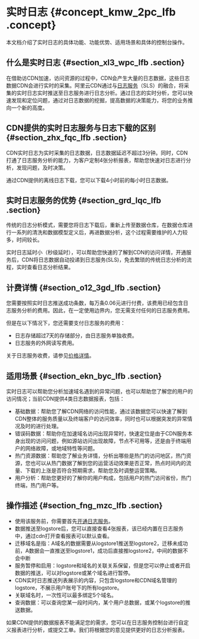 # 实时日志 {#concept_kmw_2pc_lfb .concept}

本文档介绍了实时日志的具体功能、功能优势、适用场景和具体的控制台操作。

## 什么是实时日志 {#section_xl3_wpc_lfb .section}

在借助访CDN加速，访问资源的过程中，CDN会产生大量的日志数据，这些日志数据CDN会进行实时的采集。阿里云CDN通过与[日志服务](../../../../cn.zh-CN/产品简介/什么是日志服务.md#)（SLS）的融合，将采集的实时日志实时推送至日志服务进行日志分析。通过日志的实时分析，您可以快速发现和定位问题，通过对日志数据的挖掘，提高数据的决策能力，将您的业务推向一个新的高度。

## CDN提供的实时日志服务与日志下载的区别 {#section_zhx_fqc_lfb .section}

CDN实时日志为实时采集的日志数据，日志数据延迟不超过3分钟。同时，CDN打通了日志服务分析的能力，为客户定制4张分析报表，帮助您快速对日志进行分析，发现问题，及时决策。

通过CDN提供的离线日志下载，您可以下载4小时前的每小时日志数据。

## 实时日志服务的优势 {#section_grd_lqc_lfb .section}

传统的日志分析模式，需要您将日志下载后，重新上传至数据仓库，在数据仓库进行一系列的清洗和数据模型定义后，再进数据分析，这个过程需要维护的人力较多，时间较长。

实时日志延时小（秒级延时），可以帮助您快速的了解到CDN的访问详情，开通服务后，CDN将日志数据自动投递到日志服务\(SLS\)，免去繁琐的传统日志分析的流程，实时查看日志分析结果。

## 计费详情 {#section_o12_3gd_lfb .section}

您需要按照实时日志推送成功条数，每万条0.06元进行付费，该费用已经包含日志服务分析的费用。因此，在一定使用边界内，您无需支付任何的日志服务费用。

但是在以下情况下，您还需要支付日志服务的费用：

-   日志存储超过7天的存储部分，由日志服务单独收费。
-   日志服务的外网读写费用。

关于日志服务收费，请参见[价格详情](../../../../cn.zh-CN/产品定价/计费方式.md#)。

## 适用场景 {#section_ekn_byc_lfb .section}

实时日志可以帮助您分析加速域名遇到的异常问题，也可以帮助您了解您的用户的访问情况；当前CDN提供4类日志数据报表，包括：

-   基础数据：帮助您了解CDN网络的访问性能，通过该数据您可以快速了解到CDN整体的服务质量以及终端客户的访问效率，同时也可以根据突发的异常情况及时的进行处理。
-   错误码数据：帮助你在加速域名访问出现异常时，快速定位是由于CDN服务本身出现的访问问题，例如源站访问出现故障，节点不可用等，还是由于终端用户的网络故障，或地域特性等问题。
-   热门资源数据：帮助您了解业务详情，分析出哪些是热门的访问地区，热门资源，您也可以从热门数据了解到您的运营活动效果是否正常，热点时间内的流量、下载的上涨是否符合预期需求，帮助您及时调整运营策略。
-   用户分析：帮助您更好的了解你的用户构成，包括用户的热门访问省份，热门终端，热门用户等。

## 操作描述 {#section_fng_mzc_lfb .section}

-   使用该服务前，你需要首先[开通日志服务](https://sls.console.aliyun.com)。
-   数据推送至logstore后，您可以直接查看4张报表，该已经内置在日志服务中，通过cdn打开查看报表可以默认查看。
-   迁移域名是指：A域名的数据需要从logstore1推送至logstore2，迁移未成功前，A数据会一直推送至logstore1，成功后直接推logstore2，中间的数据不会中断
-   服务暂停和启用：logstore和域名的关联关系保留，但是您可以停止或者开启数据的推送，可以对logstore或某个域名进行暂停。
-   CDN实时日志推送列表展示的内容，只包含logstore和CDN域名管理的logstore，不展示用户账号下的所有logstore。
-   关联域名时，一次性可以最多绑定5个域名。
-   查询数据：可以查询您某一段时间内，某个用户总数据，或某个logstore的推送数据。

如果CDN提供的数据报表不能满足您的需求，您可以在日志服务控制台进行自定义报表进行分析，或提交工单。我们将根据您的意见提供更好的日志分析报表。

